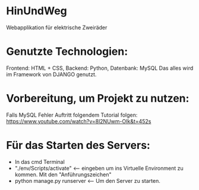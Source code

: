 # HinUndWeg
Webapplikation für elektrische Zweiräder

# Genutzte Technologien:
Frontend: HTML + CSS,
Backend: Python,
Datenbank: MySQL
Das alles wird im Framework von DJANGO genutzt.

# Vorbereitung, um Projekt zu nutzen:


Falls MySQL Fehler Auftritt folgendem Tutorial folgen:
https://www.youtube.com/watch?v=8l2NUwm-OIk&t=452s


# Für das Starten des Servers:

- In das cmd Terminal
- "./env/Scripts/activate" <-- eingeben um ins Virtuelle Environment zu kommen. Mit den "Anführungszeichen"
- python manage.py runserver <-- Um den Server zu starten.



